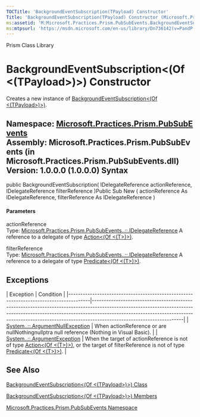 ```yaml
---
TOCTitle: 'BackgroundEventSubscription(TPayload) Constructor'
Title: 'BackgroundEventSubscription(TPayload) Constructor (Microsoft.Practices.Prism.PubSubEvents)'
ms:assetid: 'M:Microsoft.Practices.Prism.PubSubEvents.BackgroundEventSubscription\`1.\#ctor(Microsoft.Practices.Prism.PubSubEvents.IDelegateReference,Microsoft.Practices.Prism.PubSubEvents.IDelegateReference)'
ms:mtpsurl: 'https://msdn.microsoft.com/en-us/library/Dn736142(v=PandP.50)'
---
```


Prism Class Library

BackgroundEventSubscription&lt;(Of &lt;(TPayload&gt;)&gt;) Constructor
======================================================================

Creates a new instance of [BackgroundEventSubscription&lt;(Of &lt;(TPayload&gt;)&gt;)](https://msdn.microsoft.com/t:microsoft.practices.prism.pubsubevents.backgroundeventsubscription%601).

**Namespace:** [Microsoft.Practices.Prism.PubSubEvents](https://msdn.microsoft.com/n:microsoft.practices.prism.pubsubevents)
**Assembly:** Microsoft.Practices.Prism.PubSubEvents (in Microsoft.Practices.Prism.PubSubEvents.dll) Version: 1.0.0.0 (1.0.0.0)
Syntax
------

<span id="syntaxToggle"></span>public BackgroundEventSubscription( IDelegateReference actionReference, IDelegateReference filterReference )Public Sub New ( actionReference As IDelegateReference, filterReference As IDelegateReference )
#### Parameters

actionReference  
Type: [Microsoft.Practices.Prism.PubSubEvents..::.IDelegateReference](https://msdn.microsoft.com/t:microsoft.practices.prism.pubsubevents.idelegatereference)
A reference to a delegate of type [Action&lt;(Of &lt;(T&gt;)&gt;)](http://msdn2.microsoft.com/en-us/library/018hxwa8).

filterReference  
Type: [Microsoft.Practices.Prism.PubSubEvents..::.IDelegateReference](https://msdn.microsoft.com/t:microsoft.practices.prism.pubsubevents.idelegatereference)
A reference to a delegate of type [Predicate&lt;(Of &lt;(T&gt;)&gt;)](http://msdn2.microsoft.com/en-us/library/bfcke1bz).

Exceptions
----------

<span id="exceptionsToggle"></span>
| Exception                                                                             | Condition                                                                                                                                                                                                                                                                      |
|---------------------------------------------------------------------------------------|--------------------------------------------------------------------------------------------------------------------------------------------------------------------------------------------------------------------------------------------------------------------------------|
| [System..::.ArgumentNullException](http://msdn2.microsoft.com/en-us/library/27426hcy) | When actionReference or are nullNothingnullptra null reference (Nothing in Visual Basic).                                                                                                                                                                                      |
| [System..::.ArgumentException](http://msdn2.microsoft.com/en-us/library/3w1b3114)     | When the target of actionReference is not of type [Action&lt;(Of &lt;(T&gt;)&gt;)](http://msdn2.microsoft.com/en-us/library/018hxwa8), or the target of filterReference is not of type [Predicate&lt;(Of &lt;(T&gt;)&gt;)](http://msdn2.microsoft.com/en-us/library/bfcke1bz). |

See Also
--------

<span id="seeAlsoToggle"></span>
[BackgroundEventSubscription&lt;(Of &lt;(TPayload&gt;)&gt;) Class](https://msdn.microsoft.com/t:microsoft.practices.prism.pubsubevents.backgroundeventsubscription%601)

[BackgroundEventSubscription&lt;(Of &lt;(TPayload&gt;)&gt;) Members](https://msdn.microsoft.com/allmembers.t:microsoft.practices.prism.pubsubevents.backgroundeventsubscription%601)

[Microsoft.Practices.Prism.PubSubEvents Namespace](https://msdn.microsoft.com/n:microsoft.practices.prism.pubsubevents)
